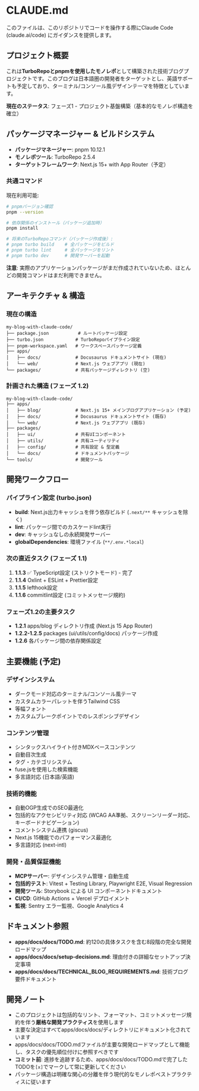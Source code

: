 # CLAUDE.md

このファイルは、このリポジトリでコードを操作する際にClaude Code (claude.ai/code) にガイダンスを提供します。

## プロジェクト概要

これは**TurboRepoとpnpmを使用したモノレポ**として構築された技術ブログプロジェクトです。このブログは日本語圏の開発者をターゲットとし、英語サポートも予定しており、ターミナル/コンソール風デザインテーマを特徴としています。

**現在のステータス**: フェーズ1 - プロジェクト基盤構築（基本的なモノレポ構造を確立）

## パッケージマネージャー & ビルドシステム

- **パッケージマネージャー**: pnpm 10.12.1
- **モノレポツール**: TurboRepo 2.5.4
- **ターゲットフレームワーク**: Next.js 15+ with App Router（予定）

### 共通コマンド

現在利用可能:
```bash
# pnpmバージョン確認
pnpm --version

# 依存関係のインストール（パッケージ追加時）
pnpm install

# 将来のTurboRepoコマンド（パッケージ作成後）:
# pnpm turbo build    # 全パッケージをビルド
# pnpm turbo lint     # 全パッケージをリント
# pnpm turbo dev      # 開発サーバーを起動
```

**注意**: 実際のアプリケーションパッケージがまだ作成されていないため、ほとんどの開発コマンドはまだ利用できません。

## アーキテクチャ & 構造

### 現在の構造
```
my-blog-with-claude-code/
├── package.json           # ルートパッケージ設定
├── turbo.json            # TurboRepoパイプライン設定
├── pnpm-workspace.yaml   # ワークスペースパッケージ定義
├── apps/
│   ├── docs/             # Docusaurus ドキュメントサイト (現在)
│   └── web/              # Next.js ウェブアプリ (現在)
└── packages/             # 共有パッケージディレクトリ (空)
```

### 計画された構造 (フェーズ 1.2)
```
my-blog-with-claude-code/
├── apps/
│   ├── blog/             # Next.js 15+ メインブログアプリケーション (予定)
│   ├── docs/             # Docusaurus ドキュメントサイト (既存)
│   └── web/              # Next.js ウェブアプリ (既存)
├── packages/
│   ├── ui/               # 共有UIコンポーネント
│   ├── utils/            # 共有ユーティリティ
│   ├── config/           # 共有設定 & 型定義
│   └── docs/             # ドキュメントパッケージ
└── tools/                # 開発ツール
```

## 開発ワークフロー

### パイプライン設定 (turbo.json)
- **build**: Next.js出力キャッシュを伴う依存ビルド (`.next/**` キャッシュを除く)
- **lint**: パッケージ間でのカスケードlint実行
- **dev**: キャッシュなしの永続開発サーバー
- **globalDependencies**: 環境ファイル (`**/.env.*local`)

### 次の直近タスク (フェーズ 1.1)
1. **1.1.3** ✅ TypeScript設定 (ストリクトモード) - 完了
2. **1.1.4** Oxlint + ESLint + Prettier設定
3. **1.1.5** lefthook設定
4. **1.1.6** commitlint設定 (コミットメッセージ規約)

### フェーズ1.2の主要タスク
- **1.2.1** apps/blog ディレクトリ作成 (Next.js 15 App Router)
- **1.2.2-1.2.5** packages (ui/utils/config/docs) パッケージ作成
- **1.2.6** 各パッケージ間の依存関係設定

## 主要機能 (予定)

### デザインシステム
- ダークモード対応のターミナル/コンソール風テーマ
- カスタムカラーパレットを伴うTailwind CSS
- 等幅フォント
- カスタムブレークポイントでのレスポンシブデザイン

### コンテンツ管理
- シンタックスハイライト付きMDXベースコンテンツ
- 自動目次生成
- タグ・カテゴリシステム
- fuse.jsを使用した検索機能
- 多言語対応 (日本語/英語)

### 技術的機能
- 自動OGP生成でのSEO最適化
- 包括的なアクセシビリティ対応 (WCAG AA準拠、スクリーンリーダー対応、キーボードナビゲーション)
- コメントシステム連携 (giscus)
- Next.js 15機能でのパフォーマンス最適化
- 多言語対応 (next-intl)

### 開発・品質保証機能
- **MCPサーバー**: デザインシステム管理・自動生成
- **包括的テスト**: Vitest + Testing Library, Playwright E2E, Visual Regression
- **開発ツール**: Storybook による UI コンポーネントドキュメント
- **CI/CD**: GitHub Actions + Vercel デプロイメント
- **監視**: Sentry エラー監視、Google Analytics 4

## ドキュメント参照

- **apps/docs/docs/TODO.md**: 約120の具体タスクを含む8段階の完全な開発ロードマップ
- **apps/docs/docs/setup-decisions.md**: 理由付きの詳細なセットアップ決定事項
- **apps/docs/docs/TECHNICAL_BLOG_REQUIREMENTS.md**: 技術ブログ要件ドキュメント

## 開発ノート

- このプロジェクトは包括的なリント、フォーマット、コミットメッセージ規約を伴う**厳格な開発プラクティス**を使用します
- 主要な決定はすべてapps/docs/docs/ディレクトリにドキュメント化されています
- apps/docs/docs/TODO.mdファイルが主要な開発ロードマップとして機能し、タスクの優先順位付けに参照すべきです
- **コミット前**: 進捗を追跡するため、apps/docs/docs/TODO.mdで完了したTODOを`[x]`でマークして常に更新してください
- パッケージ構造は明確な関心の分離を伴う現代的なモノレポベストプラクティスに従います